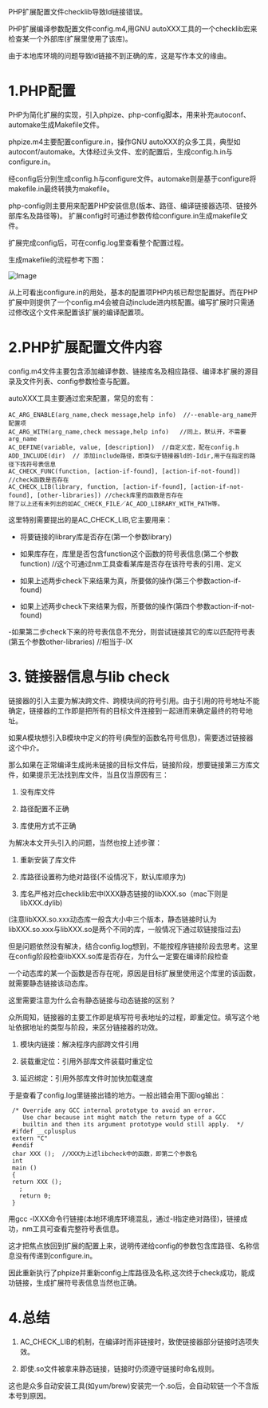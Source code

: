 PHP扩展配置文件checklib导致ld链接错误。

PHP扩展编译参数配置文件config.m4,用GNU autoXXX工具的一个checklib宏来检查某一个外部库(扩展里使用了该库)。

由于本地库环境的问题导致ld链接不到正确的库，这是写作本文的缘由。

# 1.PHP配置
PHP为简化扩展的实现，引入phpize、php-config脚本，用来补充autoconf、automake生成Makefile文件。

phpize.m4主要配置configure.in，操作GNU autoXXX的众多工具，典型如autoconf/automake。大体经过头文件、宏的配置后，生成config.h.in与configure.in。

经config后分别生成config.h与configure文件。automake则是基于configure将makefile.in最终转换为makefile。

php-config则主要用来配置PHP安装信息(版本、路径、编译链接器选项、链接外部库名及路径等)。 扩展config时可通过参数传给configure.in生成makefile文件。

扩展完成config后，可在config.log里查看整个配置过程。

生成makefile的流程参考下图：

![Image](/Users/huyanlinyouzan.com/Downloads/blog1-makefile.gif)

从上可看出configure.in的用处，基本的配置项PHP内核已帮您配置好。而在PHP扩展中则提供了一个config.m4会被自动include进内核配置。编写扩展时只需通过修改这个文件来配置该扩展的编译配置项。

# 2.PHP扩展配置文件内容
config.m4文件主要包含添加编译参数、链接库名及相应路径、编译本扩展的源目录及文件列表、config参数检查与配置。

autoXXX工具主要通过宏来配置，常见的宏有：

```
AC_ARG_ENABLE(arg_name,check message,help info)  //--enable-arg_name开配置项
AC_ARG_WITH(arg_name,check message,help info)   //同上，默认开，不需要arg_name
AC_DEFINE(variable, value, [description])  //自定义宏，配在config.h
ADD_INCLUDE(dir)  // 添加include路径，即类似于链接器ld的-Idir,用于在指定的路径下找符号表信息
AC_CHECK_FUNC(function, [action-if-found], [action-if-not-found])  //check函数是否存在
AC_CHECK_LIB(library, function, [action-if-found], [action-if-not-found], [other-libraries]) //check库里的函数是否存在
除了以上还有未列出的如AC_CHECK_FILE／AC_ADD_LIBRARY_WITH_PATH等。
```

这里特别需要提出的是AC_CHECK_LIB,它主要用来：

- 将要链接的library库是否存在(第一个参数library)

- 如果库存在，库里是否包含function这个函数的符号表信息(第二个参数function) //这个可通过nm工具查看某库是否存在该符号表的引用、定义

- 如果上述两步check下来结果为真，所要做的操作(第三个参数action-if-found)

- 如果上述两步check下来结果为假，所要做的操作(第四个参数action-if-not-found)

-如果第二步check下来的符号表信息不充分，则尝试链接其它的库以匹配符号表(第五个参数other-libraries) //相当于-lX

# 3. 链接器信息与lib check

链接器的引入主要为解决跨文件、跨模块间的符号引用。由于引用的符号地址不能确定，链接器的工作即是把所有的目标文件连接到一起进而来确定最终的符号地址。

如果A模块想引入B模块中定义的符号(典型的函数名符号信息)，需要透过链接器这个中介。

那么如果在正常编译生成尚未链接的目标文件后，链接阶段，想要链接第三方库文件，如果提示无法找到库文件，当且仅当原因有三：

1. 没有库文件

2. 路径配置不正确

3. 库使用方式不正确

为解决本文开头引入的问题，当然也按上述步骤：

1. 重新安装了库文件

2. 库路径设置称为绝对路径(不设情况下，默认库顺序为)

3. 库名严格对应checklib宏中lXXX静态链接的libXXX.so（mac下则是libXXX.dylib)  

(注意libXXX.so.xxx动态库一般含大小中三个版本，静态链接时认为libXXX.so.xxx与libXXX.so是两个不同的库，一般情况下通过软链接指过去)

但是问题依然没有解决，结合config.log想到，不能按程序链接阶段去思考。这里在config阶段检查libXXX.so库是否存在，为什么一定要在编译阶段检查

一个动态库的某一个函数是否存在呢，原因是目标扩展里使用这个库里的该函数，就需要静态链接该动态库。

这里需要注意为什么会有静态链接与动态链接的区别？

众所周知，链接器的主要工作即是填写符号表地址的过程，即重定位。填写这个地址依据地址的类型与阶段，来区分链接器的功效。

1. 模块内链接：解决程序内部跨文件引用

2. 装载重定位：引用外部库文件装载时重定位

3. 延迟绑定：引用外部库文件时加快加载速度

于是查看了config.log里链接出错的地方。一般出错会用下面log输出：

```
 /* Override any GCC internal prototype to avoid an error.
    Use char because int might match the return type of a GCC
    builtin and then its argument prototype would still apply.  */
 #ifdef __cplusplus
 extern "C"
 #endif
 char XXX ();  //XXX为上述libcheck中的函数，即第二个参数名
 int
 main ()
 {
 return XXX ();
   ;
   return 0;
 }
```

用gcc -lXXX命令行链接(本地环境库环境混乱，通过-I指定绝对路径)，链接成功，nm工具可查看完整符号表信息。

这才把焦点放回到扩展的配置上来，说明传递给config的参数包含库路径、名称信息没有传递到configure.in。

因此重新执行了phpize并重新config上库路径及名称,这次终于check成功，能成功链接，生成扩展符号表信息当然也正确。

# 4.总结
1. AC_CHECK_LIB的机制，在编译时而非链接时，致使链接器部分链接时选项失效。

2. 即使.so文件被拿来静态链接，链接时仍须遵守链接时命名规则。

这也是众多自动安装工具(如yum/brew)安装完一个.so后，会自动软链一个不含版本号到原因。


